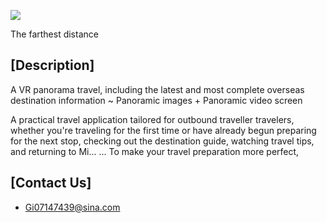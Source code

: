 

![](https://github.com/LevineLL/Project/blob/master/VRPonamic.png)


The farthest distance
## [Description]
A VR panorama travel, including the latest and most complete overseas destination information
~ Panoramic images + Panoramic video screen

A practical travel application tailored for outbound traveller travelers, whether you're traveling for the first time or have already begun preparing for the next stop, checking out the destination guide, watching travel tips, and returning to Mi... ... To make your travel preparation more perfect,
## [Contact Us]

* Gi07147439@sina.com
